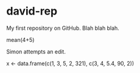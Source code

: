 # david-rep
My first repository on GitHub.
Blah blah blah.

mean(4+5)

Simon attempts an edit.

x <- data.frame(c(1, 3, 5, 2, 321), c(3, 4, 5.4, 90, 2))